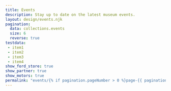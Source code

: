 ```yaml
---
title: Events
description: Stay up to date on the latest museum events.
layout: design/events.njk
pagination:
  data: collections.events
  size: 6
  reverse: true
testdata:
 - item1
 - item2
 - item3
 - item4
show_ford_store: true
show_partner: true
show_motors: true
permalink: "events/{% if pagination.pageNumber > 0 %}page-{{ pagination.pageNumber + 1 }}/{% endif %}index.html"
---
```


